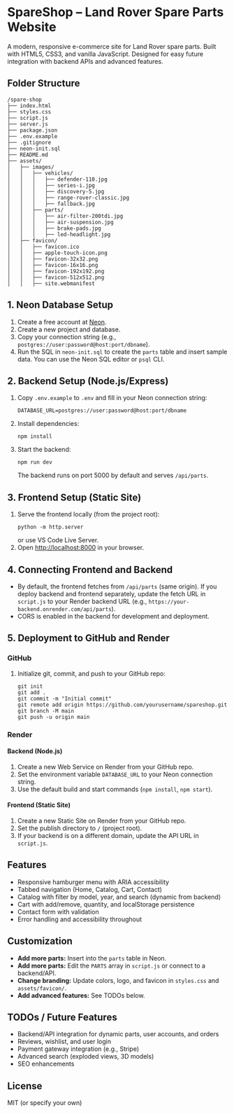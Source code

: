 # SpareShop – Land Rover Spare Parts Website

A modern, responsive e-commerce site for Land Rover spare parts. Built with HTML5, CSS3, and vanilla JavaScript. Designed for easy future integration with backend APIs and advanced features.

## Folder Structure
```
/spare-shop
├── index.html
├── styles.css
├── script.js
├── server.js
├── package.json
├── .env.example
├── .gitignore
├── neon-init.sql
├── README.md
├── assets/
│   ├── images/
│   │   ├── vehicles/
│   │   │   ├── defender-110.jpg
│   │   │   ├── series-i.jpg
│   │   │   ├── discovery-5.jpg
│   │   │   ├── range-rover-classic.jpg
│   │   │   ├── fallback.jpg
│   │   ├── parts/
│   │   │   ├── air-filter-200tdi.jpg
│   │   │   ├── air-suspension.jpg
│   │   │   ├── brake-pads.jpg
│   │   │   ├── led-headlight.jpg
│   ├── favicon/
│   │   ├── favicon.ico
│   │   ├── apple-touch-icon.png
│   │   ├── favicon-32x32.png
│   │   ├── favicon-16x16.png
│   │   ├── favicon-192x192.png
│   │   ├── favicon-512x512.png
│   │   ├── site.webmanifest
```

## 1. Neon Database Setup
1. Create a free account at [Neon](https://neon.tech/).
2. Create a new project and database.
3. Copy your connection string (e.g., `postgres://user:password@host:port/dbname`).
4. Run the SQL in `neon-init.sql` to create the `parts` table and insert sample data. You can use the Neon SQL editor or `psql` CLI.

## 2. Backend Setup (Node.js/Express)
1. Copy `.env.example` to `.env` and fill in your Neon connection string:
   ```
   DATABASE_URL=postgres://user:password@host:port/dbname
   ```
2. Install dependencies:
   ```
   npm install
   ```
3. Start the backend:
   ```
   npm run dev
   ```
   The backend runs on port 5000 by default and serves `/api/parts`.

## 3. Frontend Setup (Static Site)
1. Serve the frontend locally (from the project root):
   ```
   python -m http.server
   ```
   or use VS Code Live Server.
2. Open [http://localhost:8000](http://localhost:8000) in your browser.

## 4. Connecting Frontend and Backend
- By default, the frontend fetches from `/api/parts` (same origin). If you deploy backend and frontend separately, update the fetch URL in `script.js` to your Render backend URL (e.g., `https://your-backend.onrender.com/api/parts`).
- CORS is enabled in the backend for development and deployment.

## 5. Deployment to GitHub and Render
### GitHub
1. Initialize git, commit, and push to your GitHub repo:
   ```
   git init
   git add .
   git commit -m "Initial commit"
   git remote add origin https://github.com/yourusername/spareshop.git
   git branch -M main
   git push -u origin main
   ```

### Render
#### Backend (Node.js)
1. Create a new Web Service on Render from your GitHub repo.
2. Set the environment variable `DATABASE_URL` to your Neon connection string.
3. Use the default build and start commands (`npm install`, `npm start`).

#### Frontend (Static Site)
1. Create a new Static Site on Render from your GitHub repo.
2. Set the publish directory to `/` (project root).
3. If your backend is on a different domain, update the API URL in `script.js`.

## Features
- Responsive hamburger menu with ARIA accessibility
- Tabbed navigation (Home, Catalog, Cart, Contact)
- Catalog with filter by model, year, and search (dynamic from backend)
- Cart with add/remove, quantity, and localStorage persistence
- Contact form with validation
- Error handling and accessibility throughout

## Customization
- **Add more parts:** Insert into the `parts` table in Neon.
- **Add more parts:** Edit the `PARTS` array in `script.js` or connect to a backend/API.
- **Change branding:** Update colors, logo, and favicon in `styles.css` and `assets/favicon/`.
- **Add advanced features:** See TODOs below.

## TODOs / Future Features
- Backend/API integration for dynamic parts, user accounts, and orders
- Reviews, wishlist, and user login
- Payment gateway integration (e.g., Stripe)
- Advanced search (exploded views, 3D models)
- SEO enhancements

## License
MIT (or specify your own) 
